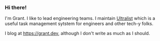 ### Hi there!

I'm Grant.  I like to lead engineering teams.  I maintain [Ultralist][ul] which is a useful task management sytstem for engineers and other tech-y folks.

I blog at https://grant.dev, although I don't write as much as I should.

[ck]: https://convertkit.com
[ul]: https://ultralist.io

<!--
**gammons/gammons** is a ✨ _special_ ✨ repository because its `README.md` (this file) appears on your GitHub profile.

Here are some ideas to get you started:

- 🔭 I’m currently working on ...
- 🌱 I’m currently learning ...
- 👯 I’m looking to collaborate on ...
- 🤔 I’m looking for help with ...
- 💬 Ask me about ...
- 📫 How to reach me: ...
- 😄 Pronouns: ...
- ⚡ Fun fact: ...
-->
